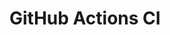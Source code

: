 # GitHub Actions CI


















































































































































































































































































































































































































































































































































































































































































































































































































































































































































































































































































































































































































































































































































































































































































































































































































































































































































